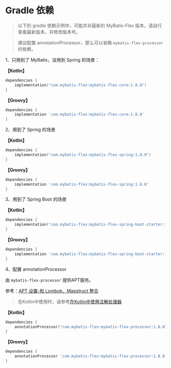 # Gradle 依赖

> 以下的 gradle 依赖示例中，可能并非最新的 MyBatis-Flex 版本，请自行查看最新版本，并修改版本号。

> 建议配置 annotationProcessor，那么可以省略 `mybatis-flex-processor` 的依赖。

1、只用到了 MyBatis，没用到 Spring 的场景：

**【Kotlin】**

```kotlin
dependencies {
    implementation("com.mybatis-flex:mybatis-flex-core:1.8.8")
}
```

**【Groovy】**

```groovy
dependencies {
    implementation 'com.mybatis-flex:mybatis-flex-core:1.8.8'
}
```

2、用到了 Spring 的场景

**【Kotlin】**

```kotlin
dependencies {
    implementation("com.mybatis-flex:mybatis-flex-spring:1.8.8")
}
```

**【Groovy】**

```groovy
dependencies {
    implementation 'com.mybatis-flex:mybatis-flex-spring:1.8.8'
}
```

3、用到了 Spring Boot 的场景

**【Kotlin】**

```kotlin
dependencies {
    implementation("com.mybatis-flex:mybatis-flex-spring-boot-starter:1.8.8")
}
```

**【Groovy】**

```groovy
dependencies {
    implementation 'com.mybatis-flex:mybatis-flex-spring-boot-starter:1.8.8'
}
```

4、配置 annotationProcessor

由 `mybatis-flex-processor` 提供APT服务。

参考：[APT 设置-和 Lombok、Mapstruct 整合](../others/apt.md)

> 在Kotlin中使用时，请参考[在Kotlin中使用注解处理器](../others/kapt.md)

**【Kotlin】**

```kotlin
dependencies {
    annotationProcessor("com.mybatis-flex:mybatis-flex-processor:1.8.8")
}
```

**【Groovy】**

```groovy
dependencies {
    annotationProcessor 'com.mybatis-flex:mybatis-flex-processor:1.8.8'
}
```
